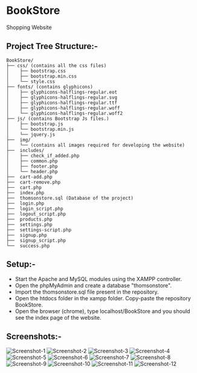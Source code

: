 # BookStore
Shopping Website

## Project Tree Structure:-
	
	BookStore/
	├── css/ (contains all the css files)
	│    ├── bootstrap.css
	│    ├── bootstrap.min.css
	│    └── style.css
	├── fonts/ (contains glyphicons)
	│    ├── glyphicons-halflings-regular.eot
	│    ├── glyphicons-halflings-regular.svg
	│    ├── glyphicons-halflings-regular.ttf
	│    ├── glyphicons-halflings-regular.woff
	│    └── glyphicons-halflings-regular.woff2
	├── js/ (contains Bootstrap Js files.)
	│    ├── bootstrap.js
	│    └── bootstrap.min.js
	│    └── jquery.js
	├──  img/
	│    └── (contains all images required for developing the website)
	├──  includes/	 
	│    ├── check_if_added.php
	│    ├── common.php
	│    ├── footer.php
	│    └── header.php
	├──  cart-add.php
	├──  cart-remove.php
	├──  cart.php 
	├──  index.php
	├──  thomsonstore.sql (Database of the project)
	├──  login.php
	├──  login_script.php
	├──  logout_script.php
	├──  products.php
	├──  settings.php
	├──  settings-script.php
	├──  signup.php
	├──  signup_script.php
	└──  success.php

## Setup:-				

- Start the Apache and MySQL modules using the XAMPP controller.
- Open the phpMyAdmin and create a database "thomsonstore". 
- Import the thomsonstore.sql file present in the repository.
- Open the htdocs folder in the xampp folder. Copy-paste the repository BookStore.
- Open the browser (chrome), type localhost/BookStore and you should see the index page of the website.

## Screenshots:-

![Screenshot-1](https://github.com/kmranrg/BookStore/blob/master/img/ss1.png)	![Screenshot-2](https://github.com/kmranrg/BookStore/blob/master/img/ss2.png)	![Screenshot-3](https://github.com/kmranrg/BookStore/blob/master/img/ss3.png)	![Screenshot-4](https://github.com/kmranrg/BookStore/blob/master/img/ss4.png)	![Screenshot-5](https://github.com/kmranrg/BookStore/blob/master/img/ss5.png)	![Screenshot-6](https://github.com/kmranrg/BookStore/blob/master/img/ss6.png)	![Screenshot-7](https://github.com/kmranrg/BookStore/blob/master/img/ss7.png)	![Screenshot-8](https://github.com/kmranrg/BookStore/blob/master/img/ss8.png)	![Screenshot-9](https://github.com/kmranrg/BookStore/blob/master/img/ss9.png)	![Screenshot-10](https://github.com/kmranrg/BookStore/blob/master/img/ss10.png)	![Screenshot-11](https://github.com/kmranrg/BookStore/blob/master/img/ss11.png)	![Screenshot-12](https://github.com/kmranrg/BookStore/blob/master/img/ss12.png)
